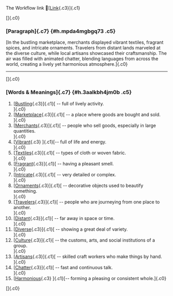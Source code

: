 The Workflow link
👏[[Link](https://www.google.com/url?q=http://www.google.com&sa=D&source=editors&ust=1757442123774510&usg=AOvVaw1hK15F3pAeMEVa_Sn1TWn0){.c3}]{.c1}

[]{.c0}

### [Paragraph]{.c7} {#h.mpda4mgbgq73 .c5}

[In the bustling marketplace, merchants displayed vibrant textiles,
fragrant spices, and intricate ornaments. Travelers from distant lands
marveled at the diverse culture, while local artisans showcased their
craftsmanship. The air was filled with animated chatter, blending
languages from across the world, creating a lively yet harmonious
atmosphere.]{.c0}

------------------------------------------------------------------------

[]{.c0}

### [Words & Meanings]{.c7} {#h.3aalkbh4jm0b .c5}

1.  [[Bustling](https://www.google.com/url?q=http://www.google.com&sa=D&source=editors&ust=1757442123776087&usg=AOvVaw3SsgqBM9RCuyQb1e7vMLOh){.c3}]{.c1}[ --
    full of lively activity.\
    ]{.c0}
2.  [[Marketplace](https://www.google.com/url?q=http://www.google.com&sa=D&source=editors&ust=1757442123776764&usg=AOvVaw1afYdem034PRImPfHVM-xZ){.c3}]{.c1}[ --
    a place where goods are bought and sold.\
    ]{.c0}
3.  [[Merchants](https://www.google.com/url?q=http://www.google.com&sa=D&source=editors&ust=1757442123777192&usg=AOvVaw2IutRZeOhc1WF3fsCvGMUP){.c3}]{.c1}[ --
    people who sell goods, especially in large quantities.\
    ]{.c0}
4.  [[Vibrant](https://www.google.com/url?q=http://www.google.com&sa=D&source=editors&ust=1757442123777525&usg=AOvVaw1JimNk0xzd9zVJnVJIFtsy){.c3}
    ]{.c1}[-- full of life and energy.\
    ]{.c0}
5.  [[Textiles](https://www.google.com/url?q=http://www.google.com&sa=D&source=editors&ust=1757442123777825&usg=AOvVaw2v4gIoUcFCx4W5doufv2J9){.c3}]{.c1}[ --
    types of cloth or woven fabric.\
    ]{.c0}
6.  [[Fragrant](https://www.google.com/url?q=http://www.google.com&sa=D&source=editors&ust=1757442123778171&usg=AOvVaw3dCOHD6CngzkDhgERWYxvr){.c3}]{.c1}[ --
    having a pleasant smell.\
    ]{.c0}
7.  [[Intricate](https://www.google.com/url?q=http://www.google.com&sa=D&source=editors&ust=1757442123778452&usg=AOvVaw3sBpAkADOIfSkWIsNB38Vf){.c3}]{.c1}[ --
    very detailed or complex.\
    ]{.c0}
8.  [[Ornaments](https://www.google.com/url?q=http://www.google.com&sa=D&source=editors&ust=1757442123778744&usg=AOvVaw05gEvCgei25SdTzzph3dEq){.c3}]{.c1}[ --
    decorative objects used to beautify something.\
    ]{.c0}
9.  [[Travelers](https://www.google.com/url?q=http://www.google.com&sa=D&source=editors&ust=1757442123779038&usg=AOvVaw17jti09ZA3KBlgBaovBbp5){.c3}]{.c1}[ --
    people who are journeying from one place to another.\
    ]{.c0}
10. [[Distant](https://www.google.com/url?q=http://www.google.com&sa=D&source=editors&ust=1757442123779366&usg=AOvVaw3NS0qvFh6vmAqNNpEWFMJO){.c3}]{.c1}[ --
    far away in space or time.\
    ]{.c0}
11. [[Diverse](https://www.google.com/url?q=http://www.google.com&sa=D&source=editors&ust=1757442123779649&usg=AOvVaw0yiXCdir_XB9sQVFXE6PP_){.c3}]{.c1}[ --
    showing a great deal of variety.\
    ]{.c0}
12. [[Culture](https://www.google.com/url?q=http://www.google.com&sa=D&source=editors&ust=1757442123779845&usg=AOvVaw2K6H0nV8w1lNXTZFlu-WhZ){.c3}]{.c1}[ --
    the customs, arts, and social institutions of a group.\
    ]{.c0}
13. [[Artisans](https://www.google.com/url?q=http://www.google.com&sa=D&source=editors&ust=1757442123780070&usg=AOvVaw2kSQuPATPHG0T-E-A9BB8O){.c3}]{.c1}[ --
    skilled craft workers who make things by hand.\
    ]{.c0}
14. [[Chatter](https://www.google.com/url?q=http://www.google.com&sa=D&source=editors&ust=1757442123780461&usg=AOvVaw3Dxj2_1U5wWVlET1GLhxx8){.c3}]{.c1}[ --
    fast and continuous talk.\
    ]{.c0}
15. [[Harmonious](https://www.google.com/url?q=http://www.google.com&sa=D&source=editors&ust=1757442123780718&usg=AOvVaw3DPJfKbitgJvdalm5_N5tZ){.c3}
    ]{.c1}[-- forming a pleasing or consistent whole.]{.c0}

[]{.c0}
